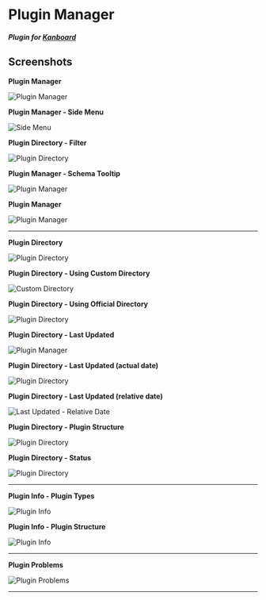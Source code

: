 # Plugin Manager

#### _Plugin for [Kanboard](https://github.com/fguillot/kanboard "Kanboard - Kanban Project Management Software")_

Screenshots
-------------

**Plugin Manager**

![Plugin Manager](../master/Screenshots/screenshot-plugin-manager.png)

**Plugin Manager - Side Menu**

![Side Menu](../master/Screenshots/screenshot-plugin-manager-side-menu.png)

**Plugin Directory - Filter**

![Plugin Directory](../master/Screenshots/screenshot-plugin-manager-filter.png)

**Plugin Manager - Schema Tooltip**

![Plugin Manager](../master/Screenshots/screenshot-plugin-manager-schema-tooltip.png)

**Plugin Manager**

![Plugin Manager](../master/Screenshots/screenshot-plugin-manager-main.png)

------

**Plugin Directory**

![Plugin Directory](../master/Screenshots/screenshot-plugin-directory-main.png)

**Plugin Directory - Using Custom Directory**

![Custom Directory](../master/Screenshots/screenshot-plugin-directory-custom-directory.png)

**Plugin Directory - Using Official Directory**

![Plugin Directory](../master/Screenshots/screenshot-plugin-directory-official-directory.png)

**Plugin Directory - Last Updated**

![Plugin Manager](../master/Screenshots/screenshot-plugin-directory-last-updated.png)

**Plugin Directory - Last Updated (actual date)**

![Plugin Directory](../master/Screenshots/screenshot-plugin-directory-last-updated-actual.png)

**Plugin Directory - Last Updated (relative date)**

![Last Updated - Relative Date](../master/Screenshots/screenshot-plugin-directory-last-updated-relative.png)

**Plugin Directory - Plugin Structure**

![Plugin Directory](../master/Screenshots/screenshot-plugin-directory-plugin-structure-tooltip.png)

**Plugin Directory - Status**

![Plugin Directory](../master/Screenshots/screenshot-plugin-directory-status.png)

------

**Plugin Info - Plugin Types**

![Plugin Info](../master/Screenshots/screenshot-plugin-info-types.png)

**Plugin Info - Plugin Structure**

![Plugin Info](../master/Screenshots/screenshot-plugin-info-structure.png)

------

**Plugin Problems**

![Plugin Problems](../master/Screenshots/screenshot-plugin-problems.png)

------
